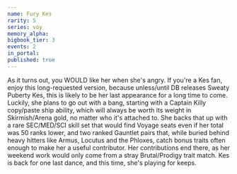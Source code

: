 ```yaml
---
name: Fury Kes
rarity: 5
series: voy
memory_alpha:
bigbook_tier: 3
events: 2
in_portal:
published: true
---
```


As it turns out, you WOULD like her when she's angry. If you're a Kes fan, enjoy this long-requested version, because unless/until DB releases Sweaty Puberty Kes, this is likely to be her last appearance for a long time to come. Luckily, she plans to go out with a bang, starting with a Captain Killy copy/paste ship ability, which will always be worth its weight in Skirmish/Arena gold, no matter who it's attached to. She backs that up with a rare SEC/MED/SCI skill set that would find Voyage seats even if her total was 50 ranks lower, and two ranked Gauntlet pairs that, while buried behind heavy hitters like Armus, Locutus and the Phloxes, catch bonus traits often enough to make her a useful contributor. Her contributions end there, as her weekend work would only come from a stray Brutal/Prodigy trait match. Kes is back for one last dance, and this time, she's playing for keeps.
